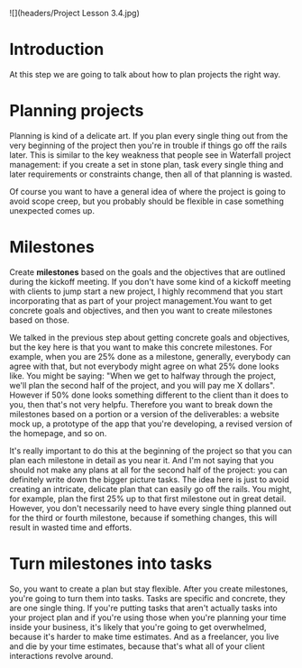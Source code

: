 ![](headers/Project Lesson 3.4.jpg)
# Introduction

At this step we are going to talk about how to plan projects the right way.

# Planning projects

Planning is kind of a delicate art. If you plan every single thing out from the very beginning of the project then you're in trouble if things go off the rails later. This is similar to the key weakness that people see in Waterfall project management: if you create a set in stone plan, task every single thing and later requirements or constraints change, then all of that planning is wasted.

Of course you want to have a general idea of where the project is going to avoid scope creep, but you probably should be flexible in case something unexpected comes up.

# Milestones

Create **milestones** based on the goals and the objectives that are outlined during the kickoff meeting. If you don't have some kind of a kickoff meeting with clients to jump start a new project, I highly recommend that you start incorporating that as part of your project management.You want to get concrete goals and objectives, and then you want to create milestones based on those.

We talked in the previous step about getting concrete goals and objectives, but the key here is that you want to make this concrete milestones. For example, when you are 25% done as a milestone, generally, everybody can agree with that, but not everybody might agree on what 25% done looks like. You might be saying: "When we get to halfway through the project, we'll plan the second half of the project, and you will pay me X dollars". However if 50% done looks something different to the client than it does to you, then that's not very helpfu. Therefore you want to break down the milestones based on a portion or a version of the deliverables: a website mock up, a prototype of the app that you're developing, a revised version of the homepage, and so on.

It's really important to do this at the beginning of the project so that you can plan each milestone in detail as you near it. And I'm not saying that you should not make any plans at all for the second half of the project: you can definitely write down the bigger picture tasks. The idea here is just to avoid creating an intricate, delicate plan that can easily go off the rails. You might, for example, plan the first 25% up to that first milestone out in great detail. However, you don't necessarily need to have every single thing planned out for the third or fourth milestone, because if something changes, this will result in wasted time and efforts.

# Turn milestones into tasks

So, you want to create a plan but stay flexible. After you create milestones, you're going to turn them into tasks. Tasks are specific and concrete, they are one single thing. If you're putting tasks that aren't actually tasks into your project plan and if you're using those when you're planning your time inside your business, it's likely that you're going to get overwhelmed, because it's harder to make time estimates. And as a freelancer, you live and die by your time estimates, because that's what all of your client interactions revolve around.